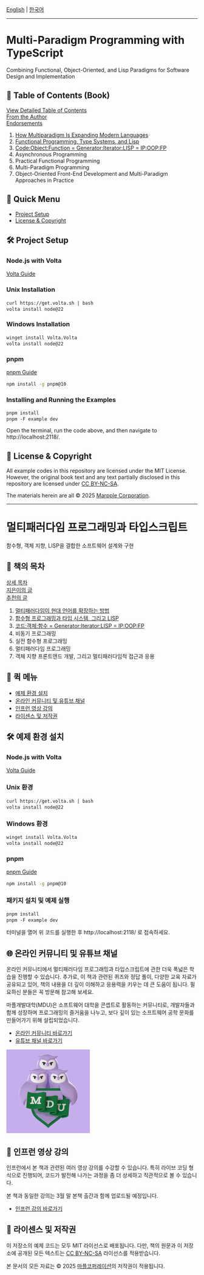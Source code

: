 [English](#multi-paradigm-programming-with-typescript) | [한국어](#멀티패러다임-프로그래밍과-타입스크립트)

---

# Multi-Paradigm Programming with TypeScript

Combining Functional, Object-Oriented, and Lisp Paradigms for Software Design and Implementation

## 📖 Table of Contents (Book)

[View Detailed Table of Contents](book/en/README.md) <br>
[From the Author](book/en/0.1-From-the-Author.md) <br>
[Endorsements](book/en/0.2-Endorsements.md) <br>

1. [How Multiparadigm Is Expanding Modern Languages](book/en/1.0.-How-Multiparadigm-Is-Expanding-Modern-Languages.md)
2. [Functional Programming, Type Systems, and Lisp](book/en/2.0-Functional-Programming,-Type-Systems,-and-Lisp.md)
3. [Code:Object:Function = Generator:Iterator:LISP = IP:OOP:FP](book/en/3.0-Code%3AObject%3AFunction-=-Generator%3AIterator%3ALISP-=-IP%3AOOP%3AFP.md)
4. Asynchronous Programming
5. Practical Functional Programming
6. Multi-Paradigm Programming
7. Object-Oriented Front-End Development and Multi-Paradigm Approaches in Practice

## 🚀 Quick Menu

- [Project Setup](#Project-Setup)
- [License & Copyright](#License-&-Copyright)

## 🛠️ Project Setup

### Node.js with Volta

[Volta Guide](https://docs.volta.sh/guide/getting-started)

### Unix Installation

```shell
curl https://get.volta.sh | bash
volta install node@22
```

### Windows Installation

```shell
winget install Volta.Volta
volta install node@22
```

### pnpm

[pnpm Guide](https://docs.volta.sh/guide/getting-started)

```bash
npm install -g pnpm@10
```

### Installing and Running the Examples

```
pnpm install
pnpm -F example dev
```

Open the terminal, run the code above, and then navigate to http://localhost:2118/.

## 📜 License & Copyright

All example codes in this repository are licensed under the MIT License. However, the original book text and any text partially disclosed in this repository are licensed under [CC BY-NC-SA](https://creativecommons.org/licenses/by-nc-sa/4.0/).

The materials herein are all © 2025 [Marpple Corporation](https://www.marpplecorp.com/).

---

# 멀티패러다임 프로그래밍과 타입스크립트

함수형, 객체 지향, LISP을 결합한 소프트웨어 설계와 구현

## 📖 책의 목차

[상세 목차](book/ko/README.md) <br>
[지은이의 글](book/ko/0.1-지은이의-글.md) <br>
[추천의 글](book/ko/0.2-추천의-글.md) <br>

1. [멀티패러다임이 현대 언어를 확장하는 방법](book/ko/1.0-멀티패러다임이-현대-언어를-확장하는-방법.md)
2. [함수형 프로그래밍과 타입 시스템, 그리고 LISP](book/ko/2.0-함수형-프로그래밍과-타입-시스템,-그리고-LISP.md)
3. [코드:객체:함수 = Generator:Iterator:LISP = IP:OOP:FP](book/ko/3.0-코드%3A객체%3A함수-=-Generator%3AIterator%3ALISP-=-IP%3AOOP%3AFP.md)
4. 비동기 프로그래밍
5. 실전 함수형 프로그래밍
6. 멀티패러다임 프로그래밍
7. 객체 지향 프론트엔드 개발, 그리고 멀티패러다임적 접근과 응용

## 🚀 퀵 메뉴

- [예제 환경 설치](#예제-환경-설치)
- [온라인 커뮤니티 및 유튜브 채널](#온라인-커뮤니티-및-유튜브-채널)
- [인프런 영상 강의](#인프런-영상-강의)
- [라이센스 및 저작권](#라이센스-및-저작권)

## 🛠️ 예제 환경 설치

### Node.js with Volta

[Volta Guide](https://docs.volta.sh/guide/getting-started)

### Unix 환경

```shell
curl https://get.volta.sh | bash
volta install node@22
```

### Windows 환경

```shell
winget install Volta.Volta
volta install node@22
```

### pnpm

[pnpm Guide](https://docs.volta.sh/guide/getting-started)

```bash
npm install -g pnpm@10
```

### 패키지 설치 및 예제 실행

```
pnpm install
pnpm -F example dev
```

터미널을 열어 위 코드를 실행한 후 http://localhost:2118/ 로 접속하세요.

## 🌐 온라인 커뮤니티 및 유튜브 채널

온라인 커뮤니티에서 멀티패러다임 프로그래밍과 타입스크립트에 관한 더욱 폭넓은 학습을 진행할 수 있습니다. 추가로, 이 책과 관련된 퀴즈와 정답 풀이, 다양한 교육 자료가 공유되고 있어, 책의 내용을 더 깊이 이해하고 응용력을 키우는 데 큰 도움이 됩니다. 필요하신 분들은 꼭 방문해 참고해 보세요.

마플개발대학(MDU)은 소프트웨어 대학을 콘셉트로 활동하는 커뮤니티로, 개발자들과 함께 성장하며 프로그래밍의 즐거움을 나누고, 보다 깊이 있는 소프트웨어 공학 문화를 만들어가기 위해 설립되었습니다.

- [온라인 커뮤니티 바로가기](https://ciety.xyz/@mduniv)
- [유튜브 채널 바로가기](https://www.youtube.com/@mduniv)

<img alt="MDU" src="./img/mduniv.png" width="220px">

## 🎥 인프런 영상 강의

인프런에서 본 책과 관련된 여러 영상 강의를 수강할 수 있습니다. 특히 라이브 코딩 형식으로 진행되어, 코드가 발전해 나가는 과정을 좀 더 상세하고 직관적으로 볼 수 있습니다.

본 책과 동일한 강의는 3월 말 본책 출간과 함께 업로드될 예정입니다. 
- [인프런 강의 바로가기](https://www.inflearn.com/users/@mduniv)

## 📜 라이센스 및 저작권

이 저장소의 예제 코드는 모두 MIT 라이선스로 배포됩니다. 다만, 책의 원문과 이 저장소에 공개된 모든 텍스트는 [CC BY-NC-SA](https://creativecommons.org/licenses/by-nc-sa/4.0/) 라이선스를 적용받습니다.

본 문서의 모든 자료는 © 2025 [마플코퍼레이션](https://www.marpplecorp.com/)의 저작권이 적용됩니다.